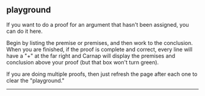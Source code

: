 ## playground

If you want to do a proof for an argument that hasn't been assigned, you can do it here. 

Begin by listing the premise or premises, and then work to the conclusion. When you are finished, if the proof is complete and correct, every line will have a "+" at the far right and Carnap will display the premises and conclusion above your proof (but that box won't turn green).

If you are doing multiple proofs, then just refresh the page after each one to clear the "playground."

---

~~~{.Playground .johnsonSL options="fonts tabindent render" guides="fitch"}
~~~



